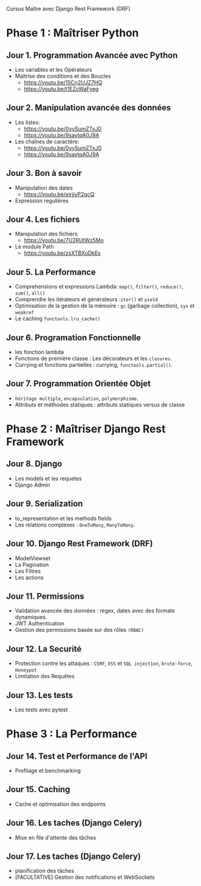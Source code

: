 Cursus Maître avec Django Rest Framework (DRF)

Phase 1 : Maîtriser Python
==========================
Jour 1. Programmation Avancée avec Python
-----------------------------------------
- Les variables et les Opérateurs
- Maîtrise des conditions et des Boucles
    - https://youtu.be/15Cn2UJZ7HQ
    - https://youtu.be/t1EZcWaFyeg

Jour 2. Manipulation avancée des données
----------------------------------------
- Les listes:
    - https://youtu.be/0yySumZTxJ0
    - https://youtu.be/9saytqA0J9A
- Les chaînes de caractère:
    - https://youtu.be/0yySumZTxJ0
    - https://youtu.be/9saytqA0J9A

Jour 3. Bon à savoir
--------------------
- Manipulation des dates
    - https://youtu.be/eirjjyP2qcQ
- Expression regulières

Jour 4. Les fichiers
--------------------
- Manipulation des fichiers
    - https://youtu.be/7U2RUtWz5Mo
- Le module Path
    - https://youtu.be/zsXTBXoDkEs

Jour 5. La Performance
----------------------
- Comprehensions et expressions Lambda: `map()`, `filter()`, `reduce()`, `sum()`, `all()`
- Comprendre les itérateurs et générateurs :`iter()` et `yield`
- Optimisation de la gestion de la mémoire : `gc` (garbage collection), `sys` et `weakref`
- Le caching `functools.lru_cache()`

Jour 6. Programation Fonctionnelle
-----------------------------------
- les fonction lambda
- Fonctions de première classe : Les décorateurs et les `closures`.
- Currying et fonctions partielles : currying, `functools.partial()`.

Jour 7. Programmation Orientée Objet
------------------------------------
- `héritage multiple`, `encapsulation`, `polymorphisme`.
- Attributs et méthodes statiques : attributs statiques versus de classe

Phase 2 : Maîtriser Django Rest Framework
=========================================
Jour 8. Django
--------------
- Les models et les requetes
- Django Admin

Jour 9. Serialization
---------------------
- to_representation et les methods fields
- Les relations complexes : `OneToMany`, `ManyToMany`.

Jour 10. Django Rest Framework (DRF)
------------------------------------
- ModelViewset
- La Pagination
- Les Filtres
- Les actions

Jour 11. Permissions
--------------------
- Validation avancée des données : regex, dates avec des formats dynamiques.
- JWT Authentication
- Gestion des permissions basée sur des rôles `(RBAC)`

Jour 12. La Securité
--------------------
- Protection contre les attaques : `CSRF`, `XSS` et `SQL injection`, `brute-force`, `Honeypot`
- Limitation des Requêtes

Jour 13. Les tests
------------------
- Les tests avec pytest

Phase 3 : La Performance
========================
Jour 14. Test et Performance de l'API
-------------------------------------
- Profilage et benchmarking

Jour 15. Caching
----------------
- Cache et optimisation des endpoints

Jour 16. Les taches (Django Celery)
------------------------------------
- Mise en file d'attente des tâches

Jour 17. Les taches (Django Celery)
------------------------------------
- planification des tâches
- [FACULTATIVE] Gestion des notifications et WebSockets
